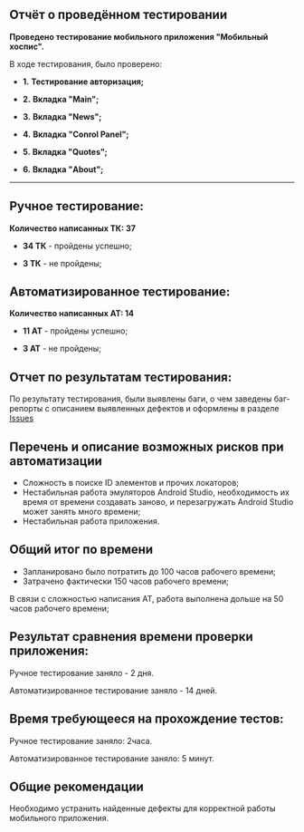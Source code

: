 ## **Отчёт о проведённом тестировании**

**Проведено тестирование мобильного приложения "Мобильный хоспис".**

В ходе тестирования, было проверено:

  - **1.** **Тестирование авторизация;**

  - **2.** **Вкладка "Main";**

  - **3.** **Вкладка "News";**

  - **4.** **Вкладка "Conrol Panel";**

  - **5.** **Вкладка "Quotes";**

  - **6.** **Вкладка "About";**

____________________________________________________
## Ручное тестирование:
**Количество написанных ТК: 37**

   * **34 ТК** - пройдены успешно;
    
   * **3 ТК** - не пройдены;

## Автоматизированное тестирование:
**Количество написанных АТ: 14**

   * **11 АТ** - пройдены успешно;
    
   * **3 АТ** - не пройдены;


## Отчет по результатам тестирования:

По результату тестирования, были выявлены баги, о чем заведены баг-репорты 
с описанием выявленных дефектов и оформлены в разделе [Issues](https://github.com/LrdKefon/Diplom/issues) 


## Перечень и описание возможных рисков при автоматизации

   - Сложность в поиске ID элементов и прочих локаторов;
   - Нестабильная работа эмуляторов Android Studio, необходимость их время от времени создавать заново, и перезагружать Android Studio может занять много времени;
   - Нестабильная работа приложения.

## Общий итог по времени

   - Запланировано было потратить до 100 часов рабочего времени;
   - Затрачено фактически 150 часов рабочего времени;

В связи с сложностью написания АТ, работа выполнена дольше на 50 часов рабочего времени;

## Результат сравнения времени проверки приложения:

Ручное тестирование заняло - 2 дня.

Автоматизированное тестирование заняло - 14 дней.

## Время требующееся на прохождение тестов:

Ручное тестирование заняло: 2часа.

Автоматизированное тестирование заняло: 5 минут.

## Общие рекомендации

Необходимо устранить найденные дефекты для корректной работы мобильного приложения.
